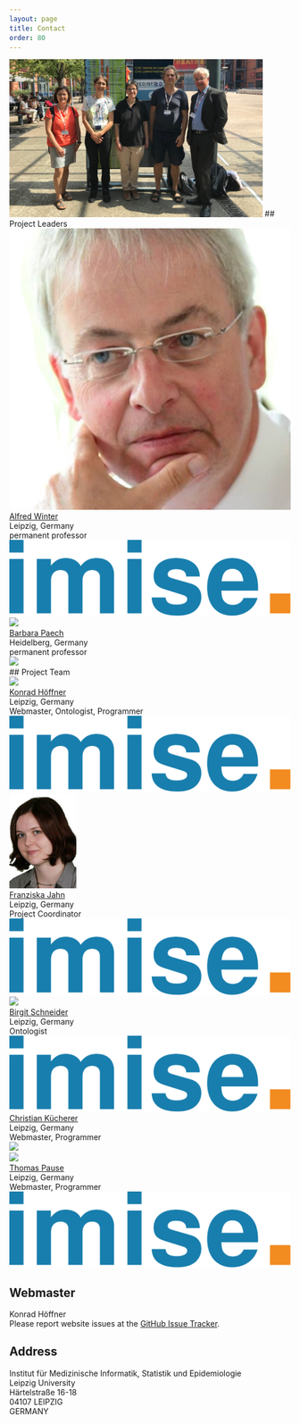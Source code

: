 ```yaml
---
layout: page
title: Contact
order: 80
---
```

<img src="public/team.jpg" style="max-width:90%;margin:0 auto;">
## Project Leaders
<div class="teamGrid">
<img src="public/winter.jpg">
<div class="inbox">
<a href="{{ site.links.winter}}">Alfred Winter</a><br>
Leipzig, Germany<br>
permanent professor<br>
</div>
<div class="inbox">
<a href="{{ site.links.imise }}"><img src="public/imise-logo.svg"></a>
</div>

<img src="public/paech.jpg">
<div class="inbox">
<a href="{{ site.links.paech}}">Barbara Paech</a><br>
Heidelberg, Germany<br>
permanent professor<br>
</div>
<div class="inbox">
<a href="{{ site.links.heidelberg }}"><img src="public/heidelberg-logo.svg"></a>
</div>
</div>
<!--  -->
## Project Team
<div class="teamGrid">
<img src="public/hoeffner.jpg">
<div class="inbox">
<a href="{{ site.links.hoeffner}}">Konrad Höffner</a><br>
Leipzig, Germany<br>
Webmaster, Ontologist, Programmer<br>
</div>
<div class="inbox">
<a href="{{ site.links.imise }}"><img src="public/imise-logo.svg"></a>
</div>

<img src="public/jahn.jpg">
<div class="inbox">
<a href="{{ site.links.jahn }}">Franziska Jahn</a><br>
Leipzig, Germany<br>
Project Coordinator<br>
</div>
<div class="inbox">
<a href="{{ site.links.imise }}"><img src="public/imise-logo.svg"></a>
</div>

<img src="public/schneider.jpg">
<div class="inbox">
<a href="{{ site.links.schneider }}">Birgit Schneider</a><br>
Leipzig, Germany<br>
Ontologist<br>
</div>
<div class="inbox">
<a href="{{ site.links.imise }}"><img src="public/imise-logo.svg"></a>
</div>

<!--<img src="public/.jpg">-->
<div class="inbox">
<a href="{{ site.links.kuecherer }}">Christian Kücherer</a><br>
Leipzig, Germany<br>
Webmaster, Programmer<br>
</div>
<div class="inbox">
<a href="{{ site.links.heidelberg}}"><img src="public/heidelberg-logo.svg"></a>
</div>

<img src="public/pause.jpg">
<div class="inbox">
<a href="{{ site.links.pause }}">Thomas Pause</a><br>
Leipzig, Germany<br>
Webmaster, Programmer<br>
</div>
<div class="inbox">
<a href="{{ site.links.imise }}"><img src="public/imise-logo.svg"></a>
</div>
<!-- MS, ST, CK-->
</div>

## Webmaster

Konrad Höffner<br>
Please report website issues at the <a href="https://github.com/snikproject/snik.eu/issues" target="_blank">GitHub Issue Tracker</a>.

## Address

Institut für Medizinische Informatik, Statistik und Epidemiologie<br>
Leipzig University<br>
Härtelstraße 16-18<br>
04107 LEIPZIG<br>
GERMANY
